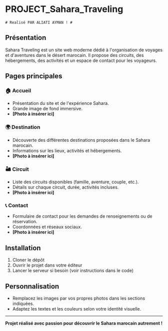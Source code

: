 # PROJECT_Sahara_Traveling

    # Realisé PAR ALIATI AYMAN ! # 

## Présentation

Sahara Traveling est un site web moderne dédié à l'organisation de voyages et d'aventures dans le désert marocain. Il propose des circuits, des hébergements, des activités et un espace de contact pour les voyageurs.

## Pages principales

### 🏠 Accueil
- Présentation du site et de l'expérience Sahara.
- Grande image de fond immersive.
- **[Photo à insérer ici]**

### 🌍 Destination
- Découverte des différentes destinations proposées dans le Sahara marocain.
- Informations sur les lieux, activités et hébergements.
- **[Photo à insérer ici]**

### 🏜️ Circuit
- Liste des circuits disponibles (famille, aventure, couple, etc.).
- Détails sur chaque circuit, durée, activités incluses.
- **[Photo à insérer ici]**

### 📞 Contact
- Formulaire de contact pour les demandes de renseignements ou de réservation.
- Coordonnées et réseaux sociaux.
- **[Photo à insérer ici]**

## Installation
1. Cloner le dépôt
2. Ouvrir le projet dans votre éditeur
3. Lancer le serveur si besoin (voir instructions dans le code)

## Personnalisation
- Remplacez les images par vos propres photos dans les sections indiquées.
- Adaptez les textes et les couleurs selon votre identité visuelle.

---

**Projet réalisé avec passion pour découvrir le Sahara marocain autrement !**


